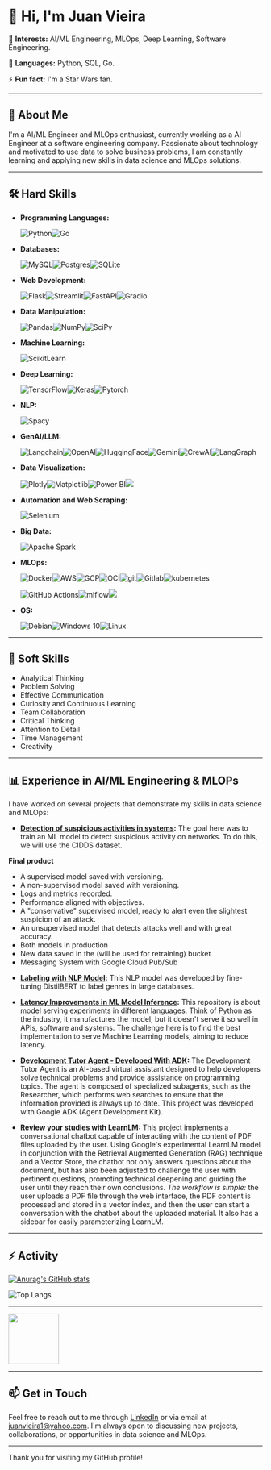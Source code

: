 # 👋 Hi, I'm Juan Vieira

👀 **Interests:** AI/ML Engineering, MLOps, Deep Learning, Software Engineering.

🌱 **Languages:** Python, SQL, Go.

⚡ **Fun fact:** I'm a Star Wars fan.

---

## 💼 About Me

I'm a AI/ML Engineer and MLOps enthusiast, currently working as a AI Engineer at a software engineering company. Passionate about technology and motivated to use data to solve business problems, I am constantly learning and applying new skills in data science and MLOps solutions.

---

## 🛠 Hard Skills

- **Programming Languages:**

  ![Python](https://img.shields.io/badge/Python-3776AB.svg?style=for-the-badge&logo=Python&logoColor=white)![Go](https://img.shields.io/badge/Go-00ADD8.svg?style=for-the-badge&logo=Go&logoColor=white)
  
- **Databases:**

  ![MySQL](https://img.shields.io/badge/mysql-4479A1.svg?style=for-the-badge&logo=mysql&logoColor=white)![Postgres](https://img.shields.io/badge/postgres-%23316192.svg?style=for-the-badge&logo=postgresql&logoColor=white)![SQLite](https://img.shields.io/badge/sqlite-%2307405e.svg?style=for-the-badge&logo=sqlite&logoColor=white)
  
- **Web Development:**

  ![Flask](https://img.shields.io/badge/flask-%23000.svg?style=for-the-badge&logo=flask&logoColor=white)![Streamlit](https://img.shields.io/badge/Streamlit-FF4B4B?style=for-the-badge&logo=Streamlit&logoColor=white)![FastAPI](https://img.shields.io/badge/FastAPI-009688.svg?style=for-the-badge&logo=FastAPI&logoColor=white)![Gradio](https://img.shields.io/badge/Gradio-F97316.svg?style=for-the-badge&logo=Gradio&logoColor=white)
  
- **Data Manipulation:**

  ![Pandas](https://img.shields.io/badge/Pandas-2C2D72?style=for-the-badge&logo=pandas&logoColor=white)![NumPy](https://img.shields.io/badge/Numpy-777BB4?style=for-the-badge&logo=numpy&logoColor=white)![SciPy](https://img.shields.io/badge/SciPy-8CAAE6.svg?style=for-the-badge&logo=SciPy&logoColor=white)
  
- **Machine Learning:**

  ![ScikitLearn](https://img.shields.io/badge/scikit_learn-F7931E?style=for-the-badge&logo=scikit-learn&logoColor=white)

- **Deep Learning:**

  ![TensorFlow](https://img.shields.io/badge/TensorFlow-FF6F00.svg?style=for-the-badge&logo=TensorFlow&logoColor=white)![Keras](https://img.shields.io/badge/Keras-D00000.svg?style=for-the-badge&logo=Keras&logoColor=white)![Pytorch](https://img.shields.io/badge/PyTorch-EE4C2C.svg?style=for-the-badge&logo=PyTorch&logoColor=white)

- **NLP:**

  ![Spacy](https://img.shields.io/badge/spaCy-09A3D5.svg?style=for-the-badge&logo=spaCy&logoColor=white)
  
- **GenAI/LLM:**

  ![Langchain](https://img.shields.io/badge/langchain-1C3C3C?style=for-the-badge&logo=langchain&logoColor=white)![OpenAI](https://img.shields.io/badge/OpenAI-412991.svg?style=for-the-badge&logo=OpenAI&logoColor=white)![HuggingFace](https://img.shields.io/badge/Hugging%20Face-FFD21E.svg?style=for-the-badge&logo=Hugging-Face&logoColor=black)![Gemini](https://img.shields.io/badge/Google%20Gemini-8E75B2.svg?style=for-the-badge&logo=Google-Gemini&logoColor=white)![CrewAI](https://img.shields.io/badge/CrewAI-FF5A50.svg?style=for-the-badge&logo=CrewAI&logoColor=white)![LangGraph](https://img.shields.io/badge/LangGraph-1C3C3C.svg?style=for-the-badge&logo=LangGraph&logoColor=white)
  
- **Data Visualization:**

  ![Plotly](https://img.shields.io/badge/Plotly-239120?style=for-the-badge&logo=plotly&logoColor=white)![Matplotlib](https://img.shields.io/badge/Matplotlib-%23ffffff.svg?style=for-the-badge&logo=Matplotlib&logoColor=black)![Power BI](https://img.shields.io/badge/PowerBI-F2C811?style=for-the-badge&logo=Power%20BI&logoColor=white)![](https://img.shields.io/badge/Looker-4285F4.svg?style=for-the-badge&logo=Looker&logoColor=white)
  
- **Automation and Web Scraping:**

  ![Selenium](https://img.shields.io/badge/-selenium-%43B02A?style=for-the-badge&logo=selenium&logoColor=white)
  
- **Big Data:**

  ![Apache Spark](https://img.shields.io/badge/Apache%20Spark-FDEE21?style=flat-square&logo=apachespark&logoColor=black)
  
- **MLOps:**

  ![Docker](https://img.shields.io/badge/docker-%230db7ed.svg?style=for-the-badge&logo=docker&logoColor=white)![AWS](https://img.shields.io/badge/AWS-%23FF9900.svg?style=for-the-badge&logo=amazon-aws&logoColor=white)![GCP](https://img.shields.io/badge/Google_Cloud-4285F4?style=for-the-badge&logo=google-cloud&logoColor=white)![OCI](https://img.shields.io/badge/Oracle-F80000?style=for-the-badge&logo=oracle&logoColor=black)![git]( https://img.shields.io/badge/GIT-E44C30?style=for-the-badge&logo=git&logoColor=white)![Gitlab](https://img.shields.io/badge/GitLab-FC6D26.svg?style=for-the-badge&logo=GitLab&logoColor=white)![kubernetes](https://img.shields.io/badge/Kubernetes-326CE5.svg?style=for-the-badge&logo=Kubernetes&logoColor=white)

  ![GitHub Actions](https://img.shields.io/badge/github%20actions-%232671E5.svg?style=for-the-badge&logo=githubactions&logoColor=white)![mlflow](https://img.shields.io/badge/MLflow-0194E2.svg?style=for-the-badge&logo=MLflow&logoColor=white)![](https://img.shields.io/badge/YAML-CB171E.svg?style=for-the-badge&logo=YAML&logoColor=white)

- **OS:**

  <img alt="Debian" src="https://img.shields.io/badge/Debian-D70A53?style=for-the-badge&logo=debian&logoColor=white" /><img alt="Windows 10" src="https://img.shields.io/badge/Windows-0078D6?style=for-the-badge&logo=windows&logoColor=white" /><img alt="Linux" src="https://img.shields.io/badge/Linux-FCC624?style=for-the-badge&logo=linux&logoColor=black">


---

## 🌟 Soft Skills

- Analytical Thinking
- Problem Solving
- Effective Communication
- Curiosity and Continuous Learning
- Team Collaboration
- Critical Thinking
- Attention to Detail
- Time Management
- Creativity

---

## 📊 Experience in AI/ML Engineering & MLOPs

I have worked on several projects that demonstrate my skills in data science and MLOps:
- **[Detection of suspicious activities in systems](https://github.com/ju4nv1e1r4/ml-cidds):** The goal here was to train an ML model to detect suspicious activity on networks. To do this, we will use the CIDDS dataset. 

**Final product**

* A supervised model saved with versioning.
* A non-supervised model saved with versioning.
* Logs and metrics recorded.
* Performance aligned with objectives.
* A "conservative" supervised model, ready to alert even the slightest suspicion of an attack.
* An unsupervised model that detects attacks well and with great accuracy.
* Both models in production
* New data saved in the (will be used for retraining) bucket
* Messaging System with Google Cloud Pub/Sub

- **[Labeling with NLP Model](https://github.com/ju4nv1e1r4/labeling_with_nlp):** This NLP model was developed by fine-tuning DistilBERT to label genres in large databases.
 
- **[Latency Improvements in ML Model Inference](https://github.com/ju4nv1e1r4/inference-speed-test):** This repository is about model serving experiments in different languages. Think of Python as the industry, it manufactures the model, but it doesn't serve it so well in APIs, software and systems. The challenge here is to find the best implementation to serve Machine Learning models, aiming to reduce latency.
  
- **[Development Tutor Agent - Developed With ADK](https://github.com/ju4nv1e1r4/agents-with-adk):** The Development Tutor Agent is an AI-based virtual assistant designed to help developers solve technical problems and provide assistance on programming topics. The agent is composed of specialized subagents, such as the Researcher, which performs web searches to ensure that the information provided is always up to date. This project was developed with Google ADK (Agent Development Kit).
  
- **[Review your studies with LearnLM](https://github.com/ju4nv1e1r4/learnLMwithRAG):** This project implements a conversational chatbot capable of interacting with the content of PDF files uploaded by the user. Using Google's experimental LearnLM model in conjunction with the Retrieval Augmented Generation (RAG) technique and a Vector Store, the chatbot not only answers questions about the document, but has also been adjusted to challenge the user with pertinent questions, promoting technical deepening and guiding the user until they reach their own conclusions.
*The workflow is simple:* the user uploads a PDF file through the web interface, the PDF content is processed and stored in a vector index, and then the user can start a conversation with the chatbot about the uploaded material. It also has a sidebar for easily parameterizing LearnLM.
---

## ⚡ Activity
[![Anurag's GitHub stats](https://github-readme-stats.vercel.app/api?username=ju4nv1e1r4)](https://github.com/ju4nv1e1r4/github-readme-stats)

![Top Langs](https://github-readme-stats.vercel.app/api/top-langs/?username=ju4nv1e1r4&layout=compact)

---

<img src="https://github.com/user-attachments/assets/1de8f486-8417-4593-aa7d-c90b9e2601ca" width="100" height="100" />

---


## 📫 Get in Touch

Feel free to reach out to me through [LinkedIn](https://www.linkedin.com/in/juanvieira85/) or via email at juanvieira1@yahoo.com. I'm always open to discussing new projects, collaborations, or opportunities in data science and MLOps.

---

Thank you for visiting my GitHub profile!

<!---
ju4nv1e1r4/ju4nv1e1r4 is a ✨ special ✨ repository because its `README.md` (this file) appears on your GitHub profile.
You can click the Preview link to take a look at your changes.
--->
